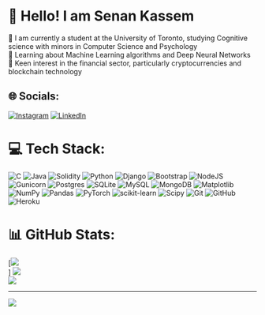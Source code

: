 # 💫 Hello! I am Senan Kassem
🔭 I am currently a student at the University of Toronto, studying Cognitive science with minors in Computer Science and Psychology<br>🌱 Learning about Machine Learning algorithms and Deep Neural Networks<br>💬 Keen interest in the financial sector, particularly cryptocurrencies and blockchain technology


## 🌐 Socials:
[![Instagram](https://img.shields.io/badge/Instagram-%23E4405F.svg?logo=Instagram&logoColor=white)](https://instagram.com/senankassem) [![LinkedIn](https://img.shields.io/badge/LinkedIn-%230077B5.svg?logo=linkedin&logoColor=white)](https://linkedin.com/in/senan-kassem-9378b118a/) 

# 💻 Tech Stack:
![C](https://img.shields.io/badge/c-%2300599C.svg?style=flat-square&logo=c&logoColor=white) ![Java](https://img.shields.io/badge/java-%23ED8B00.svg?style=flat-square&logo=openjdk&logoColor=white) ![Solidity](https://img.shields.io/badge/Solidity-%23363636.svg?style=flat-square&logo=solidity&logoColor=white) ![Python](https://img.shields.io/badge/python-3670A0?style=flat-square&logo=python&logoColor=ffdd54) ![Django](https://img.shields.io/badge/django-%23092E20.svg?style=flat-square&logo=django&logoColor=white) ![Bootstrap](https://img.shields.io/badge/bootstrap-%238511FA.svg?style=flat-square&logo=bootstrap&logoColor=white) ![NodeJS](https://img.shields.io/badge/node.js-6DA55F?style=flat-square&logo=node.js&logoColor=white) ![Gunicorn](https://img.shields.io/badge/gunicorn-%298729.svg?style=flat-square&logo=gunicorn&logoColor=white) ![Postgres](https://img.shields.io/badge/postgres-%23316192.svg?style=flat-square&logo=postgresql&logoColor=white) ![SQLite](https://img.shields.io/badge/sqlite-%2307405e.svg?style=flat-square&logo=sqlite&logoColor=white) ![MySQL](https://img.shields.io/badge/mysql-4479A1.svg?style=flat-square&logo=mysql&logoColor=white) ![MongoDB](https://img.shields.io/badge/MongoDB-%234ea94b.svg?style=flat-square&logo=mongodb&logoColor=white) ![Matplotlib](https://img.shields.io/badge/Matplotlib-%23ffffff.svg?style=flat-square&logo=Matplotlib&logoColor=black) ![NumPy](https://img.shields.io/badge/numpy-%23013243.svg?style=flat-square&logo=numpy&logoColor=white) ![Pandas](https://img.shields.io/badge/pandas-%23150458.svg?style=flat-square&logo=pandas&logoColor=white) ![PyTorch](https://img.shields.io/badge/PyTorch-%23EE4C2C.svg?style=flat-square&logo=PyTorch&logoColor=white) ![scikit-learn](https://img.shields.io/badge/scikit--learn-%23F7931E.svg?style=flat-square&logo=scikit-learn&logoColor=white) ![Scipy](https://img.shields.io/badge/SciPy-%230C55A5.svg?style=flat-square&logo=scipy&logoColor=%white) ![Git](https://img.shields.io/badge/git-%23F05033.svg?style=flat-square&logo=git&logoColor=white) ![GitHub](https://img.shields.io/badge/github-%23121011.svg?style=flat-square&logo=github&logoColor=white) ![Heroku](https://img.shields.io/badge/heroku-%23430098.svg?style=flat-square&logo=heroku&logoColor=white)
# 📊 GitHub Stats:
[![](https://github-readme-stats.vercel.app/api?username=senank&theme=onedark&hide_border=true&include_all_commits=false&count_private=true)<br/>]
![](https://github-readme-streak-stats.herokuapp.com/?user=senank&theme=onedark&hide_border=true)<br/>
![](https://github-readme-stats.vercel.app/api/top-langs/?username=senank&theme=onedark&hide_border=true&include_all_commits=false&count_private=true&layout=compact)

---
[![](https://visitcount.itsvg.in/api?id=senank&icon=0&color=0)](https://visitcount.itsvg.in)

<!-- Proudly created with GPRM ( https://gprm.itsvg.in ) -->
